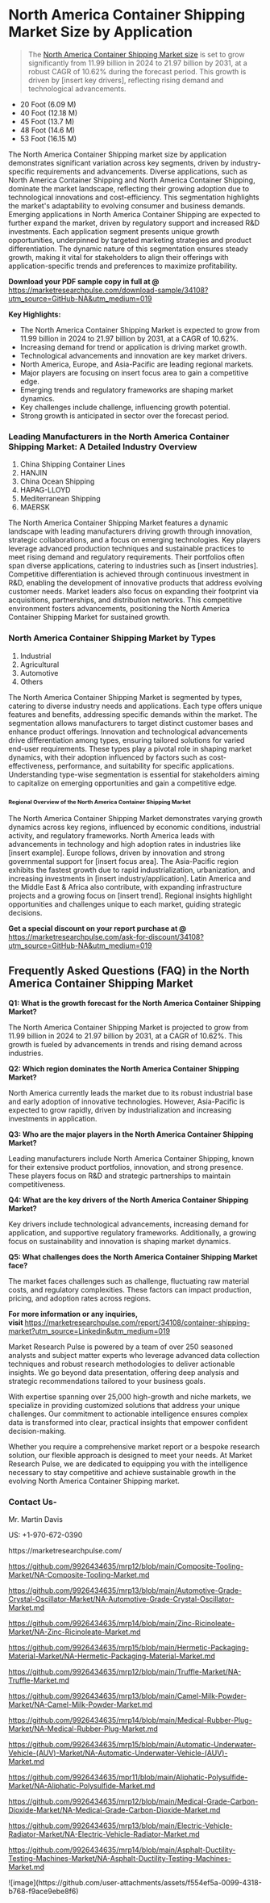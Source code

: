<h1>North America Container Shipping Market&nbsp;Size by Application</h1><blockquote><p>The <a href="https://marketresearchpulse.com/download-sample/34108?utm_source=GitHub-NA&amp;utm_medium=019">North America Container Shipping Market size</a> is set to grow significantly from 11.99 billion in 2024 to 21.97 billion by 2031, at a robust CAGR of 10.62% during the forecast period. This growth is driven by [insert key drivers], reflecting rising demand and technological advancements.</p></blockquote><ul><li>20 Foot (6.09 M) <li> 40 Foot (12.18 M) <li> 45 Foot (13.7 M) <li> 48 Foot (14.6 M) <li> 53 Foot (16.15 M)</li></ul><p>The North America Container Shipping market size by application demonstrates significant variation across key segments, driven by industry-specific requirements and advancements. Diverse applications, such as North America Container Shipping and North America Container Shipping, dominate the market landscape, reflecting their growing adoption due to technological innovations and cost-efficiency. This segmentation highlights the market's adaptability to evolving consumer and business demands. Emerging applications in North America Container Shipping are expected to further expand the market, driven by regulatory support and increased R&D investments. Each application segment presents unique growth opportunities, underpinned by targeted marketing strategies and product differentiation. The dynamic nature of this segmentation ensures steady growth, making it vital for stakeholders to align their offerings with application-specific trends and preferences to maximize profitability.</p><p><strong>Download your PDF sample copy in full at @ </strong><a href="https://marketresearchpulse.com/download-sample/34108?utm_source=GitHub-NA&amp;utm_medium=019">https://marketresearchpulse.com/download-sample/34108?utm_source=GitHub-NA&amp;utm_medium=019</a></p><p><strong>Key Highlights: </strong></p><ul><li>The North America Container Shipping Market is expected to grow from 11.99 billion in 2024 to 21.97 billion by 2031, at a CAGR of 10.62%.</li><li>Increasing demand for trend or application is driving market growth.</li><li>Technological advancements and innovation are key market drivers.</li><li>North America, Europe, and Asia-Pacific are leading regional markets.</li><li>Major players are focusing on insert focus area to gain a competitive edge.</li><li>Emerging trends and regulatory frameworks are shaping market dynamics.</li><li>Key challenges include challenge, influencing growth potential.</li><li>Strong growth is anticipated in sector over the forecast period.</li></ul><h3>Leading Manufacturers in the North America Container Shipping Market: A Detailed Industry Overview</h3><ol><li>China Shipping Container Lines</li><li>HANJIN</li><li>China Ocean Shipping</li><li>HAPAG-LLOYD</li><li>Mediterranean Shipping</li><li>MAERSK</li></ol><div class="flex max-w-full flex-col flex-grow"><div class="min-h-8 text-message flex w-full flex-col items-end gap-2 whitespace-normal break-words [.text-message+&amp;]:mt-5" dir="auto" data-message-author-role="assistant" data-message-id="fd8432e4-4910-450d-b182-61b7bfb0a01f" data-message-model-slug="gpt-4o"><div class="flex w-full flex-col gap-1 empty:hidden first:pt-[3px]"><div class="markdown prose w-full break-words dark:prose-invert light"><p>The North America Container Shipping Market features a dynamic landscape with leading manufacturers driving growth through innovation, strategic collaborations, and a focus on emerging technologies. Key players leverage advanced production techniques and sustainable practices to meet rising demand and regulatory requirements. Their portfolios often span diverse applications, catering to industries such as [insert industries]. Competitive differentiation is achieved through continuous investment in R&amp;D, enabling the development of innovative products that address evolving customer needs. Market leaders also focus on expanding their footprint via acquisitions, partnerships, and distribution networks. This competitive environment fosters advancements, positioning the North America Container Shipping Market for sustained growth.</p></div></div></div></div><h3>North America Container Shipping Market by Types</h3><ol><li>Industrial <li> Agricultural <li> Automotive <li> Others</li></ol><div class="flex max-w-full flex-col flex-grow"><div class="min-h-8 text-message flex w-full flex-col items-end gap-2 whitespace-normal break-words [.text-message+&amp;]:mt-5" dir="auto" data-message-author-role="assistant" data-message-id="084470be-0bb7-4664-bddf-5156b4f41249" data-message-model-slug="gpt-4o-mini"><div class="flex w-full flex-col gap-1 empty:hidden first:pt-[3px]"><div class="markdown prose w-full break-words dark:prose-invert light"><p>The North America Container Shipping Market is segmented by types, catering to diverse industry needs and applications. Each type offers unique features and benefits, addressing specific demands within the market. The segmentation allows manufacturers to target distinct customer bases and enhance product offerings. Innovation and technological advancements drive differentiation among types, ensuring tailored solutions for varied end-user requirements. These types play a pivotal role in shaping market dynamics, with their adoption influenced by factors such as cost-effectiveness, performance, and suitability for specific applications. Understanding type-wise segmentation is essential for stakeholders aiming to capitalize on emerging opportunities and gain a competitive edge.</p></div></div></div></div><h3><span style="font-size: 11px;">Regional Overview of the North America Container Shipping Market</span></h3><div class="flex max-w-full flex-col flex-grow"><div class="min-h-8 text-message flex w-full flex-col items-end gap-2 whitespace-normal break-words [.text-message+&amp;]:mt-5" dir="auto" data-message-author-role="assistant" data-message-id="e9038762-ce64-4e30-91c9-9bd413514231" data-message-model-slug="gpt-4o-mini"><div class="flex w-full flex-col gap-1 empty:hidden first:pt-[3px]"><div class="markdown prose w-full break-words dark:prose-invert light"><p>The North America Container Shipping Market demonstrates varying growth dynamics across key regions, influenced by economic conditions, industrial activity, and regulatory frameworks. North America leads with advancements in technology and high adoption rates in industries like [insert example]. Europe follows, driven by innovation and strong governmental support for [insert focus area]. The Asia-Pacific region exhibits the fastest growth due to rapid industrialization, urbanization, and increasing investments in [insert industry/application]. Latin America and the Middle East &amp; Africa also contribute, with expanding infrastructure projects and a growing focus on [insert trend]. Regional insights highlight opportunities and challenges unique to each market, guiding strategic decisions.</p></div></div></div></div><p><strong>Get a special discount on your report purchase at @ </strong><a href="https://marketresearchpulse.com/ask-for-discount/34108?utm_source=GitHub-NA&amp;utm_medium=019">https://marketresearchpulse.com/ask-for-discount/34108?utm_source=GitHub-NA&amp;utm_medium=019</a></p><h2>Frequently Asked Questions (FAQ) in the North America Container Shipping Market</h2><p><strong>Q1: What is the growth forecast for the North America Container Shipping Market?</strong></p><p>The North America Container Shipping Market is projected to grow from 11.99 billion in 2024 to 21.97 billion by 2031, at a CAGR of 10.62%. This growth is fueled by advancements in trends and rising demand across industries.</p><p><strong>Q2: Which region dominates the North America Container Shipping Market?</strong></p><p>North America currently leads the market due to its robust industrial base and early adoption of innovative technologies. However, Asia-Pacific is expected to grow rapidly, driven by industrialization and increasing investments in application.</p><p><strong>Q3: Who are the major players in the North America Container Shipping Market?</strong></p><p>Leading manufacturers include North America Container Shipping, known for their extensive product portfolios, innovation, and strong presence. These players focus on R&amp;D and strategic partnerships to maintain competitiveness.</p><p><strong>Q4: What are the key drivers of the North America Container Shipping Market?</strong></p><p>Key drivers include technological advancements, increasing demand for application, and supportive regulatory frameworks. Additionally, a growing focus on sustainability and innovation is shaping market dynamics.</p><p><strong>Q5: What challenges does the North America Container Shipping Market face?</strong></p><p>The market faces challenges such as challenge, fluctuating raw material costs, and regulatory complexities. These factors can impact production, pricing, and adoption rates across regions.</p><p><strong>For more information or any inquiries, visit&nbsp;</strong><a href="https://marketresearchpulse.com/report/34108/container-shipping-market?utm_source=Linkedin&utm_medium=019">https://marketresearchpulse.com/report/34108/container-shipping-market?utm_source=Linkedin&utm_medium=019</a></p><p>Market Research Pulse is powered by a team of over 250 seasoned analysts and subject matter experts who leverage advanced data collection techniques and robust research methodologies to deliver actionable insights. We go beyond data presentation, offering deep analysis and strategic recommendations tailored to your business goals.</p><p>With expertise spanning over 25,000 high-growth and niche markets, we specialize in providing customized solutions that address your unique challenges. Our commitment to actionable intelligence ensures complex data is transformed into clear, practical insights that empower confident decision-making.</p><p>Whether you require a comprehensive market report or a bespoke research solution, our flexible approach is designed to meet your needs. At Market Research Pulse, we are dedicated to equipping you with the intelligence necessary to stay competitive and achieve sustainable growth in the evolving North America Container Shipping market.</p><h3><strong>Contact Us-</strong></h3><p>Mr. Martin Davis</p><p>US: +1-970-672-0390</p><p>https://marketresearchpulse.com/</p><p><a href="https://github.com/9926434635/mrp12/blob/main/Composite-Tooling-Market/NA-Composite-Tooling-Market.md">https://github.com/9926434635/mrp12/blob/main/Composite-Tooling-Market/NA-Composite-Tooling-Market.md</a></p><p><a href="https://github.com/9926434635/mrp13/blob/main/Automotive-Grade-Crystal-Oscillator-Market/NA-Automotive-Grade-Crystal-Oscillator-Market.md">https://github.com/9926434635/mrp13/blob/main/Automotive-Grade-Crystal-Oscillator-Market/NA-Automotive-Grade-Crystal-Oscillator-Market.md</a></p><p><a href="https://github.com/9926434635/mrp14/blob/main/Zinc-Ricinoleate-Market/NA-Zinc-Ricinoleate-Market.md">https://github.com/9926434635/mrp14/blob/main/Zinc-Ricinoleate-Market/NA-Zinc-Ricinoleate-Market.md</a></p><p><a href="https://github.com/9926434635/mrp15/blob/main/Hermetic-Packaging-Material-Market/NA-Hermetic-Packaging-Material-Market.md">https://github.com/9926434635/mrp15/blob/main/Hermetic-Packaging-Material-Market/NA-Hermetic-Packaging-Material-Market.md</a></p><p><a href="https://github.com/9926434635/mrp12/blob/main/Truffle-Market/NA-Truffle-Market.md">https://github.com/9926434635/mrp12/blob/main/Truffle-Market/NA-Truffle-Market.md</a></p><p><a href="https://github.com/9926434635/mrp13/blob/main/Camel-Milk-Powder-Market/NA-Camel-Milk-Powder-Market.md">https://github.com/9926434635/mrp13/blob/main/Camel-Milk-Powder-Market/NA-Camel-Milk-Powder-Market.md</a></p><p><a href="https://github.com/9926434635/mrp14/blob/main/Medical-Rubber-Plug-Market/NA-Medical-Rubber-Plug-Market.md">https://github.com/9926434635/mrp14/blob/main/Medical-Rubber-Plug-Market/NA-Medical-Rubber-Plug-Market.md</a></p><p><a href="https://github.com/9926434635/mrp15/blob/main/Automatic-Underwater-Vehicle-(AUV)-Market/NA-Automatic-Underwater-Vehicle-(AUV)-Market.md">https://github.com/9926434635/mrp15/blob/main/Automatic-Underwater-Vehicle-(AUV)-Market/NA-Automatic-Underwater-Vehicle-(AUV)-Market.md</a></p><p><a href="https://github.com/9926434635/mpr11/blob/main/Aliphatic-Polysulfide-Market/NA-Aliphatic-Polysulfide-Market.md">https://github.com/9926434635/mpr11/blob/main/Aliphatic-Polysulfide-Market/NA-Aliphatic-Polysulfide-Market.md</a></p><p><a href="https://github.com/9926434635/mrp12/blob/main/Medical-Grade-Carbon-Dioxide-Market/NA-Medical-Grade-Carbon-Dioxide-Market.md">https://github.com/9926434635/mrp12/blob/main/Medical-Grade-Carbon-Dioxide-Market/NA-Medical-Grade-Carbon-Dioxide-Market.md</a></p><p><a href="https://github.com/9926434635/mrp13/blob/main/Electric-Vehicle-Radiator-Market/NA-Electric-Vehicle-Radiator-Market.md">https://github.com/9926434635/mrp13/blob/main/Electric-Vehicle-Radiator-Market/NA-Electric-Vehicle-Radiator-Market.md</a></p><p><a href="https://github.com/9926434635/mrp14/blob/main/Asphalt-Ductility-Testing-Machines-Market/NA-Asphalt-Ductility-Testing-Machines-Market.md">https://github.com/9926434635/mrp14/blob/main/Asphalt-Ductility-Testing-Machines-Market/NA-Asphalt-Ductility-Testing-Machines-Market.md</a></p>
![image](https://github.com/user-attachments/assets/f554ef5a-0099-4318-b768-f9ace9ebe8f6)
